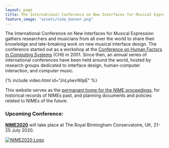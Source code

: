 ```yaml
---
layout: page
title: The International Conference on New Interfaces for Musical Expression
feature_image: "assets/nime_banner.png"
---
```


The International Conference on New Interfaces for Musical Expression gathers researchers and musicians from all over the world to share their knowledge and late-breaking work on new musical interface design. The conference started out as a workshop at the [Conference on Human Factors in Computing Systems](https://www.acm.org/sigchi/) (CHI) in 2001. Since then, an annual series of international conferences have been held around the world, hosted by research groups dedicated to interface design, human-computer interaction, and computer music.

{% include video.html id="JnLylwvWIpE" %}

This website serves as the [permanant home for the NIME proceedings](/archives), for historical records of NIMEs past, and planning documents and policies related to NIMEs of the future.

<!-- 
NIME2018: https://youtu.be/xc5I3wbwH_4
NIKE2014: https://youtu.be/eJHzNMAWQR8
best of NIME2014: https://youtu.be/beLxqGKvI-M
NIME2017: https://youtu.be/eTSNJPs8OH8
NIME2016: https://youtu.be/VmyNYds8z00
NIME2007 documentary: https://youtu.be/ZRHLtkeWwwA
-->

### Upcoming Conference:

[**NIME2020**](http://nime2020.bcu.ac.uk) will take place at The Royal Birmingham Conservatoire, UK, 21-25 July 2020.

[![NIME2020
Logo]({{site.baseurl}}/assets/logos/nime2020.png)](http://nime2020.bcu.ac.uk)
